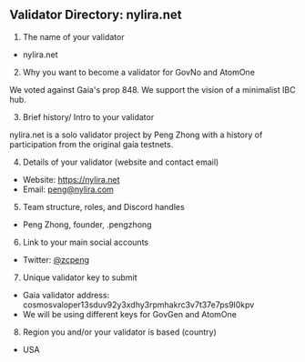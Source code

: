 ## Validator Directory: nylira.net

1) The name of your validator

- nylira.net

2) Why you want to become a validator for GovNo and AtomOne

We voted against Gaia's prop 848. We support the vision of a minimalist IBC hub.

3) Brief history/ Intro to your validator

nylira.net is a solo validator project by Peng Zhong with a history of participation from the original gaia testnets.

4) Details of your validator (website and contact email)

- Website: https://nylira.net
- Email: peng@nylira.com

5) Team structure, roles, and Discord handles

- Peng Zhong, founder, .pengzhong

6) Link to your main social accounts

- Twitter: [@zcpeng](https://twitter.com/zcpeng)

7) Unique validator key to submit

- Gaia validator address: cosmosvaloper13sduv92y3xdhy3rpmhakrc3v7t37e7ps9l0kpv
- We will be using different keys for GovGen and AtomOne

8) Region you and/or your validator is based (country)

- USA
